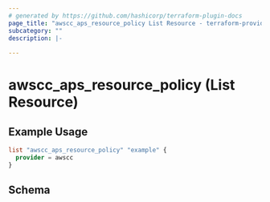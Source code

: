 ```yaml
---
# generated by https://github.com/hashicorp/terraform-plugin-docs
page_title: "awscc_aps_resource_policy List Resource - terraform-provider-awscc"
subcategory: ""
description: |-
  
---
```


# awscc_aps_resource_policy (List Resource)



## Example Usage

```terraform
list "awscc_aps_resource_policy" "example" {
  provider = awscc
}
```

<!-- schema generated by tfplugindocs -->
## Schema
